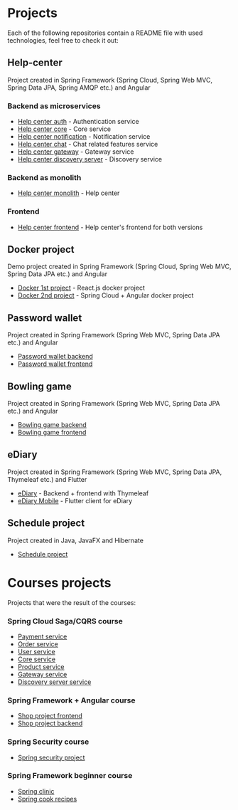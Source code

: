# Projects
Each of the following repositories contain a README file with used technologies, feel free to check it out:
## Help-center
Project created in Spring Framework (Spring Cloud, Spring Web MVC, Spring Data JPA, Spring AMQP etc.) and Angular
### Backend as microservices

* [Help center auth](https://github.com/Sekarre/help-center-auth) - Authentication service
* [Help center core](https://github.com/Sekarre/help-center-core) - Core service
* [Help center notification](https://github.com/Sekarre/help-center-notification) - Notification service
* [Help center chat](https://github.com/Sekarre/help-center-chat) - Chat related features service
* [Help center gateway](https://github.com/Sekarre/help-center-gateway) - Gateway service
* [Help center discovery server](https://github.com/Sekarre/help-center-discovery-server) - Discovery service

### Backend as monolith
* [Help center monolith](https://github.com/Sekarre/help-center-mono) - Help center

### Frontend
* [Help center frontend](https://github.com/Sekarre/help-center-front) - Help center's frontend for both versions

## Docker project
Demo project created in Spring Framework (Spring Cloud, Spring Web MVC, Spring Data JPA etc.) and Angular

* [Docker 1st project](https://github.com/Sekarre/docker-project) - React.js docker project
* [Docker 2nd project](https://github.com/Sekarre/docker-project-2) - Spring Cloud + Angular docker project 


## Password wallet
Project created in Spring Framework (Spring Web MVC, Spring Data JPA etc.) and Angular

* [Password wallet backend](https://github.com/Sekarre/password-wallet)
* [Password wallet frontend](https://github.com/Sekarre/password-wallet-front)

## Bowling game
Project created in Spring Framework (Spring Web MVC, Spring Data JPA etc.) and Angular

* [Bowling game backend](https://github.com/Sekarre/bowling-game)
* [Bowling game frontend](https://github.com/Sekarre/bowling-game-front)

## eDiary
Project created in Spring Framework (Spring Web MVC, Spring Data JPA, Thymeleaf etc.) and Flutter

* [eDiary](https://github.com/Sekarre/eDiary) - Backend + frontend with Thymeleaf
* [eDiary Mobile](https://github.com/Sekarre/eDiaryMobile) - Flutter client for eDiary

## Schedule project
Project created in Java, JavaFX and Hibernate

* [Schedule project](https://github.com/Sekarre/Plan-Zajec)

# Courses projects
Projects that were the result of the courses:

### Spring Cloud Saga/CQRS course

* [Payment service](https://github.com/Sekarre/microservices-payment-service)
* [Order service](https://github.com/Sekarre/microservices-order-service)
* [User service](https://github.com/Sekarre/microservices-user-service)
* [Core service](https://github.com/Sekarre/microservices-core)
* [Product service](https://github.com/Sekarre/microservices-product-service)
* [Gateway service](https://github.com/Sekarre/microservices-api-gateway)
* [Discovery server service](https://github.com/Sekarre/microservices-discovery-server)

### Spring Framework + Angular course

* [Shop project frontend](https://github.com/Sekarre/shop-project-with-angular-front)
* [Shop project backend](https://github.com/Sekarre/shop-project-with-angular-back)

### Spring Security course

* [Spring security project](https://github.com/Sekarre/spring-security-app-course)

### Spring Framework beginner course

* [Spring clinic](https://github.com/Sekarre/spring-clinic-course)
* [Spring cook recipes](https://github.com/Sekarre/spring-cook-recipes)

